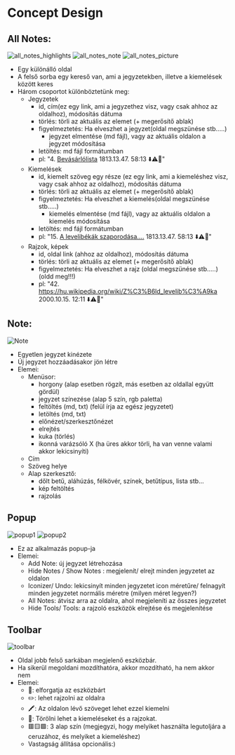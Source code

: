 # Concept Design 

## All Notes:
![all_notes_highlights](all_notes_highlights.png) ![all_notes_note](all_notes_note.png) ![all_notes_picture](all_notes_picture.png)
- Egy különálló oldal 
- A felső sorba egy kereső van, ami a jegyzetekben, illetve a kiemelések között keres 
- Három csoportot különböztetünk meg:
    - Jegyzetek
        - id, cím(ez egy link, ami a jegyzethez visz, vagy csak ahhoz az oldalhoz), módosítás dátuma
        - törlés: törli az aktuális az elemet (+ megerősítő ablak)
        - figyelmeztetés: Ha elveszhet a jegyzet(oldal megszünése stb.....)
            - jegyzet elmentése (md fájl), vagy az aktuális oldalon a jegyzet módosítása
        - letöltés: md fájl formátumban
        - pl: "4. <u>Bevásárlólista</u>  1813.13.47. 58:13 ⬇️⚠️🚮"
    - Kiemelések
        - id, kiemelt szöveg egy része (ez egy link, ami a kiemeléshez visz, vagy csak ahhoz az oldalhoz), módosítás dátuma
        - törlés: törli az aktuális az elemet (+ megerősítő ablak)
        - figyelmeztetés: Ha elveszhet a kiemelés(oldal megszünése stb.....)
            - kiemelés elmentése (md fájl), vagy az aktuális oldalon a kiemelés módosítása
        - letöltés: md fájl formátumban
        - pl: "15. <u>A levelibékák szaporodása....</u>  1813.13.47. 58:13 ⬇️⚠️🚮"
    - Rajzok, képek
        - id, oldal link (ahhoz az oldalhoz), módosítás dátuma
        - törlés: törli az aktuális az elemet (+ megerősítő ablak)
        - figyelmeztetés: Ha elveszhet a rajz (oldal megszünése stb.....)(oldd meg!!!)
        - pl: "42. <u>https://hu.wikipedia.org/wiki/Z%C3%B6ld_levelib%C3%A9ka</u>  2000.10.15. 12:11 ⬇️⚠️🚮"


## Note:
![Note](note.png)
- Egyetlen jegyzet kinézete
- Új jegyzet hozzáadásakor jön létre
- Elemei:
    - Menüsor: 
        - horgony (alap esetben rögzít, más esetben az oldallal együtt gördül)
        - jegyzet színezése (alap 5 szín, rgb paletta)
        - feltöltés (md, txt) (felül írja az egész jegyzetet)
        - letöltés (md, txt)
        - előnézet/szerkesztőnézet
        - elrejtés
        - kuka (törlés)
        - ikonná varázsóló X (ha üres akkor törli, ha van venne valami akkor lekicsinyíti)
    - Cím
    - Szöveg helye
    - Alap szerkesztő:
        - dőlt betű, aláhúzás, félkövér, színek, betűtípus, lista stb...
        - kép feltöltés
        - rajzolás 


## Popup
![popup1](popup1.png)
![popup2](popup2.png)
- Ez az alkalmazás popup-ja
- Elemei:
    - Add Note: új jegyzet létrehozása
    - Hide Notes / Show Notes :  megjelenít/ elrejt minden jegyzetet az oldalon
    - Iconizer/ Undo: lekicsinyít minden jegyzetet icon méretűre/ felnagyít minden jegyzetet normális méretre (milyen méret legyen?)
    - All Notes: átvisz arra az oldalra, ahol megjeleníti az összes jegyzetet
    - Hide Tools/ Tools: a rajzoló eszközök elrejtése és megjelenítése


## Toolbar
![toolbar](toolbar.png)
- Oldal jobb felső sarkában megjelenő eszközbár.
- Ha sikerül megoldani mozdíthatóra, akkor mozdítható, ha nem akkor nem
- Elemei:
    - 🔄️: elforgatja az eszközbárt
    - ✏️: lehet rajzolni az oldalra
    - 🖍: Az oldalon lévő szöveget lehet ezzel kiemelni
    - 🧼: Törölni lehet a kiemeléseket és a rajzokat.
    - 🟥🟨🟩: 3 alap szín (megjegyzi, hogy melyiket használta legutoljára a ceruzához, és melyiket a kiemeléshez)
    - Vastagság állítása opcionális:)


    